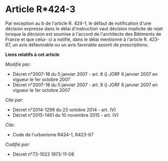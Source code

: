 # Article R*424-3

Par exception au b de l'article R. 424-1, le défaut de notification d'une décision expresse dans le délai d'instruction vaut
décision implicite de rejet lorsque la décision est soumise à l'accord de l'architecte des Bâtiments de France et que celui-
ci a notifié, dans le délai mentionné à l'article R. 423-67, un avis défavorable ou un avis favorable assorti de
prescriptions.

**Liens relatifs à cet article**

_Modifié par_:

  - Décret n°2007-18 du 5 janvier 2007 - art. 8 () JORF 6 janvier 2007 en vigueur le 1er octobre 2007
  - Décret n°2007-18 du 5 janvier 2007 - art. 9 () JORF 6 janvier 2007 en vigueur le 1er octobre 2007

_Cité par_:

  - Décret n°2014-1299 du 23 octobre 2014 - art. (V)
  - Décret n°2015-1461 du 10 novembre 2015 - art. (V)

_Cite_:

  - Code de l'urbanisme R424-1, R423-67

_Codifié par_:

  - Décret n°73-1023 1973-11-08
